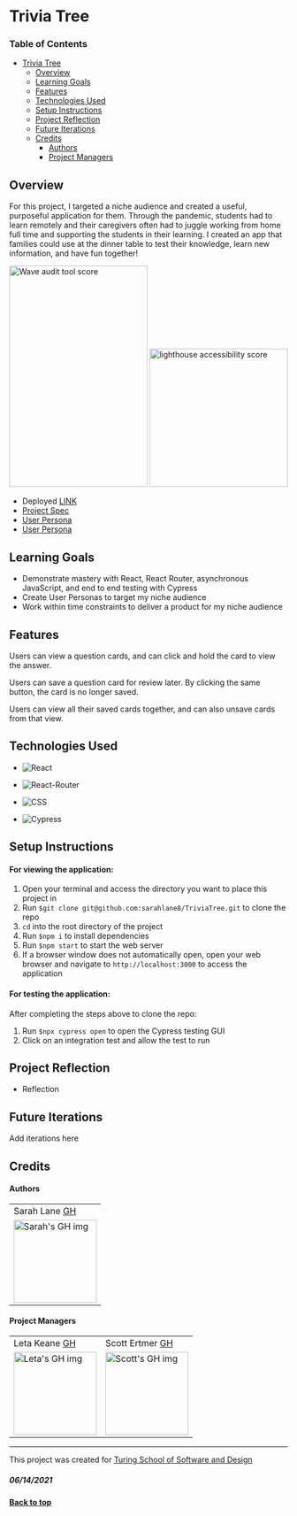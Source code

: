 # Trivia Tree

### Table of Contents
- [Trivia Tree](#trivia-tree)
  - [Overview](#overview)
  - [Learning Goals](#learning-goals)
  - [Features](#features)
  - [Technologies Used](#technologies-used)
  - [Setup Instructions](#setup-instructions)
  - [Project Reflection](#project-reflection-and-individual-learning-goals)
  - [Future Iterations](#future-iterations)
  - [Credits](#credits)
      - [Authors](#authors)
      - [Project Managers](#project-managers)

## Overview
For this project, I targeted a niche audience and created a useful, purposeful application for them.  Through the pandemic, students had to learn remotely and their caregivers often had to juggle working from home full time and supporting the students in their learning.  I created an app that families could use at the dinner table to test their knowledge, learn new information, and have fun together!

<img width="250" height="400" alt="Wave audit tool score" src="https://user-images.githubusercontent.com/70901622/121623349-c3f64300-ca2c-11eb-8d6d-13bed214c938.png">

<img width="250" alt="lighthouse accessibility score" src="https://user-images.githubusercontent.com/70901622/121623347-c2c51600-ca2c-11eb-8143-a1d23dd6b323.png">

- Deployed [LINK](//)
- [Project Spec](https://frontend.turing.edu/projects/module-3/niche-audience.html)
- [User Persona](https://docs.google.com/document/d/1P5sTtujMO2NMPCnaeIbICrfeQQFhVdl0Po_0-8tIWG0/edit?usp=sharing)
- [User Persona](https://docs.google.com/document/d/1-4nDxuX5lRJHXh-PK_dbw6nK-B80jVT-ADEygnu1qyY/edit?usp=sharing)

## Learning Goals
- Demonstrate mastery with React, React Router, asynchronous JavaScript, and end to end testing with Cypress
- Create User Personas to target my niche audience
- Work within time constraints to deliver a product for my niche audience

## Features
Users can view a question cards, and can click and hold the card to view the answer.

Users can save a question card for review later.  By clicking the same button, the card is no longer saved.

Users can view all their saved cards together, and can also unsave cards from that view.


## Technologies Used
* ![React](https://img.shields.io/badge/react%20-%2320232a.svg?&style=for-the-badge&logo=react&logoColor=%2361DAFB)

* ![React-Router](https://img.shields.io/badge/React_Router-CA4245?style=for-the-badge&logo=react-router&logoColor=white)

* ![CSS](https://img.shields.io/badge/css3%20-%231572B6.svg?&style=for-the-badge&logo=css3&logoColor=white)

* ![Cypress](https://img.shields.io/badge/cypress-04C38E.svg?&style=for-the-badge&logo=cypress&logoColor=white)


## Setup Instructions
#### For viewing the application:
1. Open your terminal and access the directory you want to place this project in
2. Run `$git clone git@github.com:sarahlane8/TriviaTree.git` to clone the repo
3. `cd` into the root directory of the project
4. Run `$npm i` to install dependencies
5. Run `$npm start` to start the web server
6. If a browser window does not automatically open, open your web browser and navigate to `http://localhost:3000` to access the application

#### For testing the application:
After completing the steps above to clone the repo:  
1. Run `$npx cypress open` to open the Cypress testing GUI
2. Click on an integration test and allow the test to run


## Project Reflection

- Reflection

## Future Iterations
Add iterations here

## Credits
#### Authors
<table>
  <tr>
    <td> Sarah Lane <a href="https://github.com/sarahlane8">GH</td>
  </tr>
  <td>
    <img width="150" height="auto" src="https://user-images.githubusercontent.com/70901622/120944450-cafe1800-c6f1-11eb-96f2-5e18fdb2a96e.png" alt="Sarah's GH img">
  </td>
</table>

#### Project Managers
<table>
  <tr>
    <td> Leta Keane <a href="https://github.com/letakeane">GH</td>
    <td> Scott Ertmer <a href="https://github.com/sertmer">GH</td>
  </tr>
  <td>
    <img src="https://avatars.githubusercontent.com/u/22563791?v=4" alt="Leta's GH img"
 width="150" height="auto" />
 </td>
  <td>
    <img src="https://avatars.githubusercontent.com/u/49926352?v=4" alt="Scott's GH img"
 width="150" height="auto" />
 </td>
</table>

**************************************************************************
This project was created for [Turing School of Software and Design](https://turing.io/)
##### 06/14/2021
**[Back to top](#table-of-contents)**
